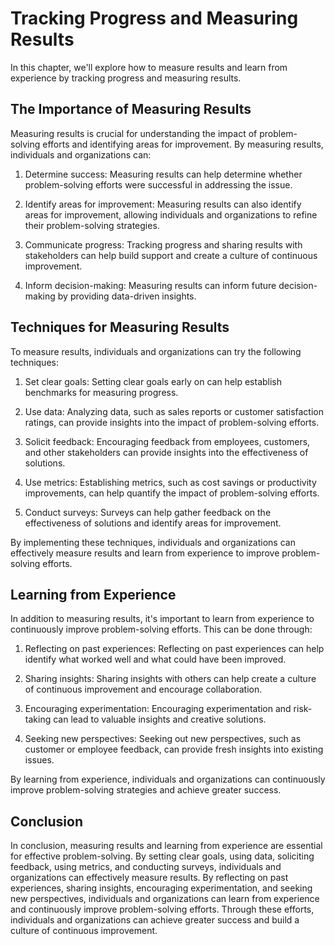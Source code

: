 Tracking Progress and Measuring Results
==================================================================================================

In this chapter, we'll explore how to measure results and learn from experience by tracking progress and measuring results.

The Importance of Measuring Results
-----------------------------------

Measuring results is crucial for understanding the impact of problem-solving efforts and identifying areas for improvement. By measuring results, individuals and organizations can:

1. Determine success: Measuring results can help determine whether problem-solving efforts were successful in addressing the issue.

2. Identify areas for improvement: Measuring results can also identify areas for improvement, allowing individuals and organizations to refine their problem-solving strategies.

3. Communicate progress: Tracking progress and sharing results with stakeholders can help build support and create a culture of continuous improvement.

4. Inform decision-making: Measuring results can inform future decision-making by providing data-driven insights.

Techniques for Measuring Results
--------------------------------

To measure results, individuals and organizations can try the following techniques:

1. Set clear goals: Setting clear goals early on can help establish benchmarks for measuring progress.

2. Use data: Analyzing data, such as sales reports or customer satisfaction ratings, can provide insights into the impact of problem-solving efforts.

3. Solicit feedback: Encouraging feedback from employees, customers, and other stakeholders can provide insights into the effectiveness of solutions.

4. Use metrics: Establishing metrics, such as cost savings or productivity improvements, can help quantify the impact of problem-solving efforts.

5. Conduct surveys: Surveys can help gather feedback on the effectiveness of solutions and identify areas for improvement.

By implementing these techniques, individuals and organizations can effectively measure results and learn from experience to improve problem-solving efforts.

Learning from Experience
------------------------

In addition to measuring results, it's important to learn from experience to continuously improve problem-solving efforts. This can be done through:

1. Reflecting on past experiences: Reflecting on past experiences can help identify what worked well and what could have been improved.

2. Sharing insights: Sharing insights with others can help create a culture of continuous improvement and encourage collaboration.

3. Encouraging experimentation: Encouraging experimentation and risk-taking can lead to valuable insights and creative solutions.

4. Seeking new perspectives: Seeking out new perspectives, such as customer or employee feedback, can provide fresh insights into existing issues.

By learning from experience, individuals and organizations can continuously improve problem-solving strategies and achieve greater success.

Conclusion
----------

In conclusion, measuring results and learning from experience are essential for effective problem-solving. By setting clear goals, using data, soliciting feedback, using metrics, and conducting surveys, individuals and organizations can effectively measure results. By reflecting on past experiences, sharing insights, encouraging experimentation, and seeking new perspectives, individuals and organizations can learn from experience and continuously improve problem-solving efforts. Through these efforts, individuals and organizations can achieve greater success and build a culture of continuous improvement.
